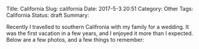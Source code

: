 Title: California
Slug: california
Date: 2017-5-3 20:51
Category: Other
Tags: California 
Status: draft
Summary:

Recently I travelled to southern Califronia with my family for a wedding. It was the first vacation in a few years, and I enjoyed it more than I expected. Below are a few photos, and a few things to remember: